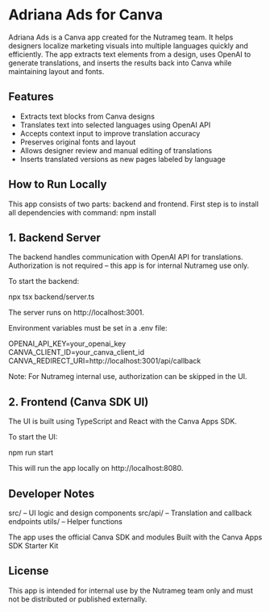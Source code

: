 # Adriana Ads for Canva

Adriana Ads is a Canva app created for the Nutrameg team. It helps designers localize marketing visuals into multiple languages quickly and efficiently. 
The app extracts text elements from a design, uses OpenAI to generate translations, and inserts the results back into Canva while maintaining layout and fonts.

## Features
- Extracts text blocks from Canva designs
- Translates text into selected languages using OpenAI API
- Accepts context input to improve translation accuracy
- Preserves original fonts and layout
- Allows designer review and manual editing of translations
- Inserts translated versions as new pages labeled by language

## How to Run Locally
This app consists of two parts: backend and frontend.
First step is to install all dependencies with command:
   npm install

## 1. Backend Server

The backend handles communication with OpenAI API for translations.
Authorization is not required – this app is for internal Nutrameg use only.

To start the backend:

   npx tsx backend/server.ts

The server runs on http://localhost:3001.

Environment variables must be set in a .env file:

   OPENAI_API_KEY=your_openai_key
   CANVA_CLIENT_ID=your_canva_client_id
   CANVA_REDIRECT_URI=http://localhost:3001/api/callback

Note: For Nutrameg internal use, authorization can be skipped in the UI.

## 2. Frontend (Canva SDK UI)

The UI is built using TypeScript and React with the Canva Apps SDK.

To start the UI:

   npm run start

This will run the app locally on http://localhost:8080.

## Developer Notes
src/ – UI logic and design components
src/api/ – Translation and callback endpoints
utils/ – Helper functions

The app uses the official Canva SDK and modules
Built with the Canva Apps SDK Starter Kit

## License
This app is intended for internal use by the Nutrameg team only and must not be distributed or published externally.
